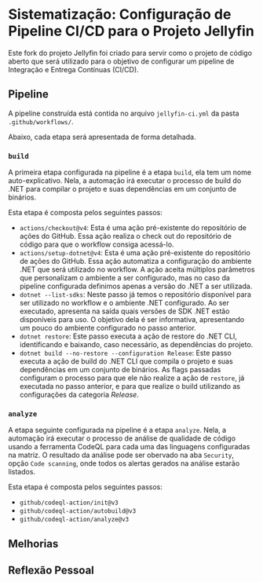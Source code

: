 # Sistematização: Configuração de Pipeline CI/CD para o Projeto Jellyfin

Este fork do projeto Jellyfin foi criado para servir como o projeto de código aberto que será utilizado para o objetivo de configurar um pipeline de Integração e Entrega Contínuas (CI/CD).

## Pipeline

A pipeline construída está contida no arquivo `jellyfin-ci.yml` da pasta `.github/workflows/`.

Abaixo, cada etapa será apresentada de forma detalhada.

### `build`

A primeira etapa configurada na pipeline é a etapa `build`, ela tem um nome auto-explicativo. Nela, a automação irá executar o processo de build do .NET para compilar o projeto e suas dependências em um conjunto de binários.

Esta etapa é composta pelos seguintes passos:

- `actions/checkout@v4`: Esta é uma ação pré-existente do repositório de ações do GitHub. Essa ação realiza o check out do repositório de código para que o workflow consiga acessá-lo.
- `actions/setup-dotnet@v4`: Esta é uma ação pré-existente do repositório de ações do GitHub. Essa ação automatiza a configuração do ambiente .NET que será utilizado no workflow. A ação aceita múltiplos parâmetros que personalizam o ambiente a ser configurado, mas no caso da pipeline configurada definimos apenas a versão do .NET a ser utilizada. 
- `dotnet --list-sdks`: Neste passo já temos o repositório disponível para ser utilizado no workflow e o ambiente .NET configurado. Ao ser executado, apresenta na saída quais versões de SDK .NET estão disponíveis para uso. O objetivo dela é ser informativa, apresentando um pouco do ambiente configurado no passo anterior.
- `dotnet restore`: Este passo executa a ação de restore do .NET CLI, identificando e baixando, caso necessário, as dependências do projeto.
- `dotnet build --no-restore --configuration Release`: Este passo executa a ação de build do .NET CLI que compila o projeto e suas dependências em um conjunto de binários. As flags passadas configuram o processo para que ele não realize a ação de `restore`, já executada no passo anterior, e para que realize o build utilizando as configurações da categoria *Release*.

### `analyze`

A etapa seguinte configurada na pipeline é a etapa `analyze`. Nela, a automação irá executar o processo de análise de qualidade de código usando a ferramenta CodeQL para cada uma das linguagens configuradas na matriz. O resultado da análise pode ser obervado na aba `Security`, opção `Code scanning`, onde todos os alertas gerados na análise estarão listados.

Esta etapa é composta pelos seguintes passos:

- `github/codeql-action/init@v3`
- `github/codeql-action/autobuild@v3`
- `github/codeql-action/analyze@v3`

## Melhorias

## Reflexão Pessoal